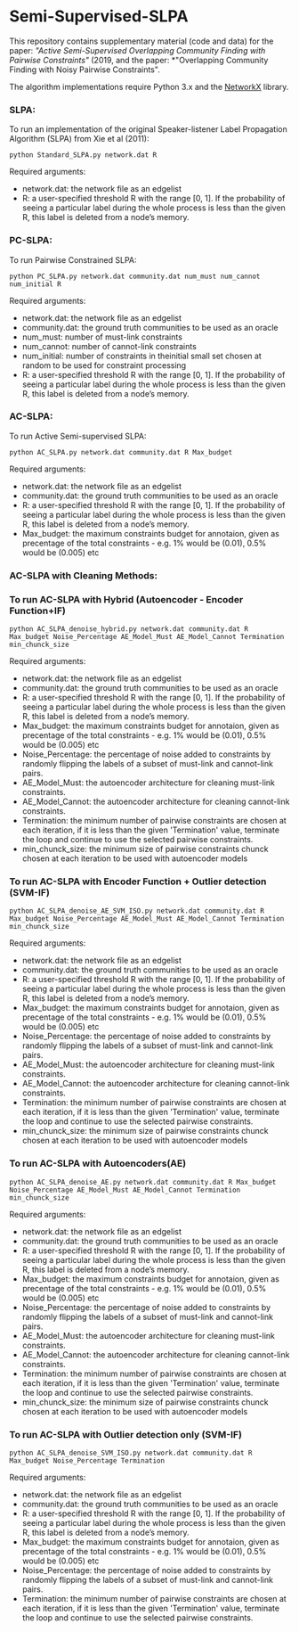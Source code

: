 # Semi-Supervised-SLPA

This repository contains supplementary material (code and data) for the paper: *"Active Semi-Supervised Overlapping Community Finding with Pairwise Constraints"* (2019, and the paper: *"Overlapping Community Finding with Noisy Pairwise Constraints".

The algorithm implementations require Python 3.x and the [NetworkX](https://networkx.github.io/) library.

### SLPA:

To run an implementation of the original Speaker-listener Label Propagation Algorithm (SLPA) from Xie et al (2011):

```python Standard_SLPA.py network.dat R```

Required arguments:

- network.dat: the network file as an edgelist
- R: a user-specified threshold R with the range [0, 1]. If the probability of seeing a particular label during the whole process is less than the given R, this label is deleted from a node’s memory.

### PC-SLPA:

To run Pairwise Constrained SLPA:

```python PC_SLPA.py network.dat community.dat num_must num_cannot num_initial R```

Required arguments:

- network.dat: the network file as an edgelist
- community.dat: the ground truth communities to be used as an oracle
- num_must: number of must-link constraints
- num_cannot: number of cannot-link constraints
- num_initial: number of constraints in theinitial small set chosen at random to be used for constraint processing
- R: a user-specified threshold R with the range [0, 1]. If the probability of seeing a particular label during the whole process is less than the given R, this label is deleted from a node’s memory.


### AC-SLPA:

To run Active Semi-supervised SLPA:

```python AC_SLPA.py network.dat community.dat R Max_budget```

Required arguments:

- network.dat: the network file as an edgelist
- community.dat: the ground truth communities to be used as an oracle
- R: a user-specified threshold R with the range [0, 1]. If the probability of seeing a particular label during the whole process is less than the given R, this label is deleted from a node’s memory.
- Max_budget: the maximum constraints budget for annotaion, given as precentage of the total constraints - e.g. 1% would be (0.01), 0.5% would be (0.005) etc

### AC-SLPA with Cleaning Methods:

### To run AC-SLPA with Hybrid (Autoencoder - Encoder Function+IF)

```python AC_SLPA_denoise_hybrid.py network.dat community.dat R Max_budget Noise_Percentage AE_Model_Must AE_Model_Cannot Termination min_chunck_size```

Required arguments:

- network.dat: the network file as an edgelist
- community.dat: the ground truth communities to be used as an oracle
- R: a user-specified threshold R with the range [0, 1]. If the probability of seeing a particular label during the whole process is less than the given R, this label is deleted from a node’s memory.
- Max_budget: the maximum constraints budget for annotaion, given as precentage of the total constraints - e.g. 1% would be (0.01), 0.5% would be (0.005) etc
- Noise_Percentage: the percentage of noise added to constraints by randomly flipping the labels of a subset of must-link and cannot-link pairs.
- AE_Model_Must: the autoencoder architecture for cleaning must-link constraints.
- AE_Model_Cannot: the autoencoder architecture for cleaning cannot-link constraints.
- Termination: the minimum number of pairwise constraints are chosen at each iteration, if it is less than the given 'Termination' value, terminate the loop and continue to use the selected pairwise constraints. 
- min_chunck_size: the minimum size of pairwise constraints chunck chosen at each iteration to be used with autoencoder models


### To run AC-SLPA with Encoder Function + Outlier detection (SVM-IF)

```python AC_SLPA_denoise_AE_SVM_ISO.py network.dat community.dat R Max_budget Noise_Percentage AE_Model_Must AE_Model_Cannot Termination min_chunck_size```

Required arguments:

- network.dat: the network file as an edgelist
- community.dat: the ground truth communities to be used as an oracle
- R: a user-specified threshold R with the range [0, 1]. If the probability of seeing a particular label during the whole process is less than the given R, this label is deleted from a node’s memory.
- Max_budget: the maximum constraints budget for annotaion, given as precentage of the total constraints - e.g. 1% would be (0.01), 0.5% would be (0.005) etc
- Noise_Percentage: the percentage of noise added to constraints by randomly flipping the labels of a subset of must-link and cannot-link pairs.
- AE_Model_Must: the autoencoder architecture for cleaning must-link constraints.
- AE_Model_Cannot: the autoencoder architecture for cleaning cannot-link constraints.
- Termination: the minimum number of pairwise constraints are chosen at each iteration, if it is less than the given 'Termination' value, terminate the loop and continue to use the selected pairwise constraints. 
- min_chunck_size: the minimum size of pairwise constraints chunck chosen at each iteration to be used with autoencoder models


### To run AC-SLPA with Autoencoders(AE)

```python AC_SLPA_denoise_AE.py network.dat community.dat R Max_budget Noise_Percentage AE_Model_Must AE_Model_Cannot Termination min_chunck_size```

Required arguments:

- network.dat: the network file as an edgelist
- community.dat: the ground truth communities to be used as an oracle
- R: a user-specified threshold R with the range [0, 1]. If the probability of seeing a particular label during the whole process is less than the given R, this label is deleted from a node’s memory.
- Max_budget: the maximum constraints budget for annotaion, given as precentage of the total constraints - e.g. 1% would be (0.01), 0.5% would be (0.005) etc
- Noise_Percentage: the percentage of noise added to constraints by randomly flipping the labels of a subset of must-link and cannot-link pairs.
- AE_Model_Must: the autoencoder architecture for cleaning must-link constraints.
- AE_Model_Cannot: the autoencoder architecture for cleaning cannot-link constraints.
- Termination: the minimum number of pairwise constraints are chosen at each iteration, if it is less than the given 'Termination' value, terminate the loop and continue to use the selected pairwise constraints. 
- min_chunck_size: the minimum size of pairwise constraints chunck chosen at each iteration to be used with autoencoder models

### To run AC-SLPA with Outlier detection only (SVM-IF)

```python AC_SLPA_denoise_SVM_ISO.py network.dat community.dat R Max_budget Noise_Percentage Termination```

Required arguments:

- network.dat: the network file as an edgelist
- community.dat: the ground truth communities to be used as an oracle
- R: a user-specified threshold R with the range [0, 1]. If the probability of seeing a particular label during the whole process is less than the given R, this label is deleted from a node’s memory.
- Max_budget: the maximum constraints budget for annotaion, given as precentage of the total constraints - e.g. 1% would be (0.01), 0.5% would be (0.005) etc
- Noise_Percentage: the percentage of noise added to constraints by randomly flipping the labels of a subset of must-link and cannot-link pairs.
- Termination: the minimum number of pairwise constraints are chosen at each iteration, if it is less than the given 'Termination' value, terminate the loop and continue to use the selected pairwise constraints. 
